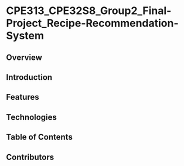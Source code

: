 # CPE313_CPE32S8_Group2_Final-Project_Recipe-Recommendation-System

## Overview

## Introduction

## Features

## Technologies

## Table of Contents

## Contributors

